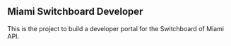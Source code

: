 ## Miami Switchboard Developer
This is the project to build a developer portal for the Switchboard of Miami API.
